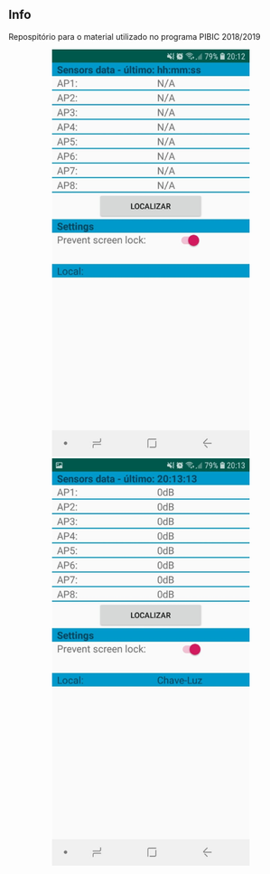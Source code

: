 ## Info

Repospitório para o material utilizado no programa PIBIC 2018/2019

<p align="center">


<img src="https://github.com/AndreLPV/PIBIC_LOCALIZACAO_2019/blob/master/img/App1.jpeg" width="350" alt="accessibility text">

<img src="https://github.com/AndreLPV/PIBIC_LOCALIZACAO_2019/blob/master/img/App2.jpeg" width="350" alt="accessibility text">

</p>
